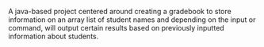 A java-based project centered around creating a gradebook to store information on an array list of student names and depending on the input or command, 
will output certain results based on previously inputted information about students.
